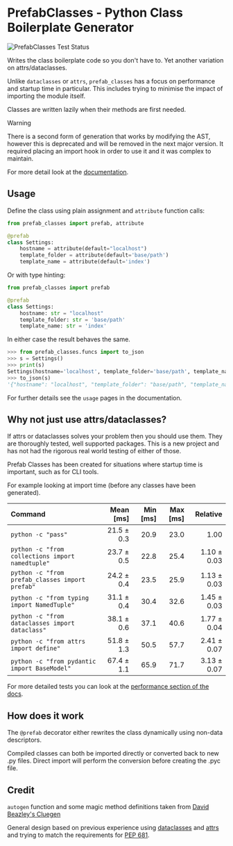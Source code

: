 # PrefabClasses - Python Class Boilerplate Generator  #
![PrefabClasses Test Status](https://github.com/DavidCEllis/PrefabClasses/actions/workflows/auto_test.yml/badge.svg?branch=main)

Writes the class boilerplate code so you don't have to. 
Yet another variation on attrs/dataclasses.

Unlike `dataclasses` or `attrs`, `prefab_classes` has a
focus on performance and startup time in particular.
This includes trying to minimise the impact of importing
the module itself.

Classes are written lazily when their methods are first needed.

> [!WARNING]
> There is a second form of generation that works by modifying the AST, however
> this is deprecated and will be removed in the next major version.
> It required placing an import hook in order to use it and it was complex to maintain.

For more detail look at the [documentation](https://prefabclasses.readthedocs.io).

## Usage ##

Define the class using plain assignment and `attribute` function calls:

```python
from prefab_classes import prefab, attribute

@prefab
class Settings:
    hostname = attribute(default="localhost")
    template_folder = attribute(default='base/path')
    template_name = attribute(default='index')
```

Or with type hinting:

```python
from prefab_classes import prefab

@prefab
class Settings:
    hostname: str = "localhost"
    template_folder: str = 'base/path'
    template_name: str = 'index'
```

In either case the result behaves the same.

```python
>>> from prefab_classes.funcs import to_json
>>> s = Settings()
>>> print(s)
Settings(hostname='localhost', template_folder='base/path', template_name='index')
>>> to_json(s)
'{"hostname": "localhost", "template_folder": "base/path", "template_name": "index"}'
```

For further details see the `usage` pages in the documentation.

## Why not just use attrs/dataclasses? ##

If attrs or dataclasses solves your problem then you should use them.
They are thoroughly tested, well supported packages. This is a new
project and has not had the rigorous real world testing of either
of those.

Prefab Classes has been created for situations where startup time is important, 
such as for CLI tools. 

For example looking at import time (before any classes have been generated).

| Command | Mean [ms] | Min [ms] | Max [ms] | Relative |
|:---|---:|---:|---:|---:|
| `python -c "pass"` | 21.5 ± 0.3 | 20.9 | 23.0 | 1.00 |
| `python -c "from collections import namedtuple"` | 23.7 ± 0.5 | 22.8 | 25.4 | 1.10 ± 0.03 |
| `python -c "from prefab_classes import prefab"` | 24.2 ± 0.4 | 23.5 | 25.9 | 1.13 ± 0.03 |
| `python -c "from typing import NamedTuple"` | 31.1 ± 0.4 | 30.4 | 32.6 | 1.45 ± 0.03 |
| `python -c "from dataclasses import dataclass"` | 38.1 ± 0.6 | 37.1 | 40.6 | 1.77 ± 0.04 |
| `python -c "from attrs import define"` | 51.8 ± 1.3 | 50.5 | 57.7 | 2.41 ± 0.07 |
| `python -c "from pydantic import BaseModel"` | 67.4 ± 1.1 | 65.9 | 71.7 | 3.13 ± 0.07 |


For more detailed tests you can look at the
[performance section of the docs](https://prefabclasses.readthedocs.io/en/latest/extra/performance_tests.html).

## How does it work ##

The `@prefab` decorator either rewrites the class dynamically using non-data descriptors.

Compiled classes can both be imported directly or converted back to new .py
files. Direct import will perform the conversion before creating the .pyc file.

## Credit ##

`autogen` function and some magic method definitions taken from 
[David Beazley's Cluegen](https://github.com/dabeaz/cluegen)

General design based on previous experience using
[dataclasses](https://docs.python.org/3/library/dataclasses.html)
and [attrs](https://www.attrs.org/en/stable/) and trying to match the 
requirements for [PEP 681](https://peps.python.org/pep-0681/).
